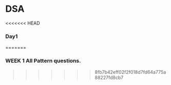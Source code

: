 # DSA
<<<<<<< HEAD
### Day1
=======
### WEEK 1 All Pattern questions.
>>>>>>> 8fb7b42eff02f2f018d7fd64a775a88227fd8cb7

